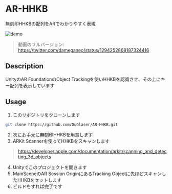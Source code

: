 # AR-HHKB
無刻印HHKBの配列をARでわかりやすく表現  

![demo](https://user-images.githubusercontent.com/50506482/90257849-a98e2000-de82-11ea-983e-a435b23f6054.gif)

> 動画のフルバージョン: https://twitter.com/dameganeo/status/1294252868187324416
## Description
UnityのAR FoundationのObject Trackingを使いHHKBを認識させ、その上にキー配列を表示しています

## Usage
1. このリポジトリをクローンします
```zsh
git clone https://github.com/DuGlaser/AR-HHKB.git
```

2. 次にお手元に無刻印HHKBを用意します
3. ARKit Scannerを使ってHHKBをスキャンします
> https://developer.apple.com/documentation/arkit/scanning_and_detecting_3d_objects
4. Unityでこのプロジェクトを開きます
5. MainSceneのAR Session OriginにあるTracking Objectに先ほどスキャンしたHHKBをセットします
6. ビルドをすれば完了です
